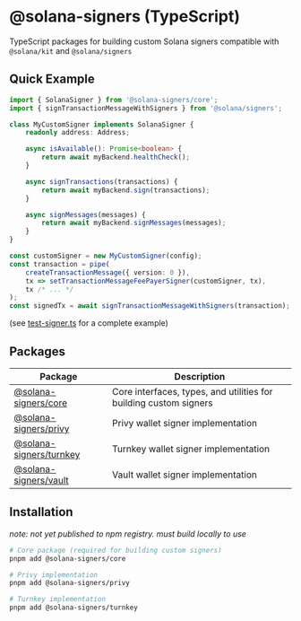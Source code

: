 # @solana-signers (TypeScript)

TypeScript packages for building custom Solana signers compatible with `@solana/kit` and `@solana/signers`

## Quick Example

```typescript
import { SolanaSigner } from '@solana-signers/core';
import { signTransactionMessageWithSigners } from '@solana/signers';

class MyCustomSigner implements SolanaSigner {
    readonly address: Address;

    async isAvailable(): Promise<boolean> {
        return await myBackend.healthCheck();
    }

    async signTransactions(transactions) {
        return await myBackend.sign(transactions);
    }

    async signMessages(messages) {
        return await myBackend.signMessages(messages);
    }
}

const customSigner = new MyCustomSigner(config);
const transaction = pipe(
    createTransactionMessage({ version: 0 }),
    tx => setTransactionMessageFeePayerSigner(customSigner, tx),
    tx /* ... */
);
const signedTx = await signTransactionMessageWithSigners(transaction);
```
(see [test-signer.ts](./examples/test-signer.ts) for a complete example)

## Packages

| Package | Description |
|---------|-------------|
| [@solana-signers/core](./packages/core) | Core interfaces, types, and utilities for building custom signers |
| [@solana-signers/privy](./packages/privy) | Privy wallet signer implementation |
| [@solana-signers/turnkey](./packages/turnkey) | Turnkey wallet signer implementation |
| [@solana-signers/vault](./packages/vault) | Vault wallet signer implementation |

## Installation

*note: not yet published to npm registry. must build locally to use*

```bash
# Core package (required for building custom signers)
pnpm add @solana-signers/core

# Privy implementation
pnpm add @solana-signers/privy

# Turnkey implementation
pnpm add @solana-signers/turnkey
```
